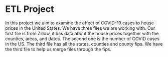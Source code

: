 # ETL Project
In this project we aim to examine the effect of COVID-19 cases to house prices in the United States. We have three files we are working with. Our first file is from Zillow, it has data about the house prices together with the counties, areas, and dates. The second one is the number of COVID cases in the US. The third file has all the states, counties and county fips. We have the third file to help us merge files through the fips.
